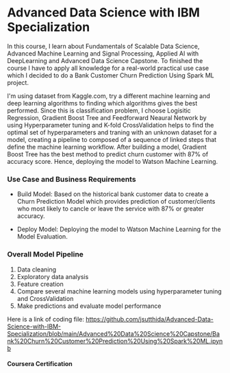 # Advanced Data Science with IBM Specialization

In this course, I learn about Fundamentals of Scalable Data Science, Advanced Machine Learning and Signal Processing, Applied AI with DeepLearning and Advanced Data Science Capstone. To finished the course I have to apply all knowledge for a real-world practical use case which I decided to do a Bank Customer Churn Prediction Using Spark ML project. 

I'm using dataset from Kaggle.com, try a different machine learning and deep learning algorithms to finding which algorithms gives the best performed. Since this is classification problem, I choose Logisitic Regression, Gradient Boost Tree and Feedforward Neaural Network by using Hyperparameter tuning and K-fold CrossValidation helps to find the optimal set of hyperparameters and traning with an unknown dataset for a model, creating a pipeline to composed of a sequence of linked steps that define the machine learning workflow. After building a model, Gradient Boost Tree has the best method to predict churn customer with 87% of accuracy score. Hence, deploying the model to Watson Machine Learning.

### Use Case and Business Requirements
- Build Model: Based on the historical bank customer data to create a Churn Prediction Model which provides prediction of customer/clients who most likely to cancle or leave the service with 87% or greater accuracy.

- Deploy Model: Deploying the model to Watson Machine Learning for the Model Evaluation.

### Overall Model Pipeline
1. Data cleaning
2. Exploratory data analysis
3. Feature creation
4. Compare several machine learning models using hyperparameter tuning and CrossValidation
5. Make predictions and evaluate model performance

Here is a link of coding file: https://github.com/jsutthida/Advanced-Data-Science-with-IBM-Specialization/blob/main/Advanced%20Data%20Science%20Capstone/Bank%20Churn%20Customer%20Prediction%20Using%20Spark%20ML.ipynb

#### Coursera Certification
